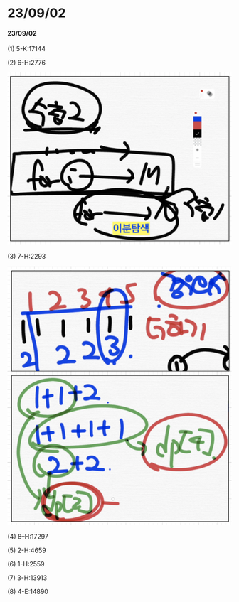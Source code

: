# 23/09/02

#### 23/09/02

(1) 5-K:17144

(2) 6-H:2776

![](<../../.gitbook/assets/image (5).png>)

(3) 7-H:2293

![](<../../.gitbook/assets/image (4).png>)

(4) 8–H:17297

(5) 2-H:4659

(6) 1-H:2559

(7) 3-H:13913

(8) 4-E:14890
